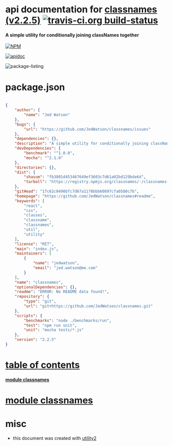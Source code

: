 # api documentation for  [classnames (v2.2.5)](https://github.com/JedWatson/classnames#readme)  [![travis-ci.org build-status](https://api.travis-ci.org/npmdoc/node-npmdoc-classnames.svg)](https://travis-ci.org/npmdoc/node-npmdoc-classnames)
#### A simple utility for conditionally joining classNames together

[![NPM](https://nodei.co/npm/classnames.png?downloads=true)](https://www.npmjs.com/package/classnames)

[![apidoc](https://npmdoc.github.io/node-npmdoc-classnames/build/screen-capture.buildNpmdoc.browser._2Fhome_2Ftravis_2Fbuild_2Fnpmdoc_2Fnode-npmdoc-classnames_2Ftmp_2Fbuild_2Fapidoc.html.png)](https://npmdoc.github.io/node-npmdoc-classnames/build..beta..travis-ci.org/apidoc.html)

![package-listing](https://npmdoc.github.io/node-npmdoc-classnames/build/screen-capture.npmPackageListing.svg)



# package.json

```json

{
    "author": {
        "name": "Jed Watson"
    },
    "bugs": {
        "url": "https://github.com/JedWatson/classnames/issues"
    },
    "dependencies": {},
    "description": "A simple utility for conditionally joining classNames together",
    "devDependencies": {
        "benchmark": "^1.0.0",
        "mocha": "^2.1.0"
    },
    "directories": {},
    "dist": {
        "shasum": "fb3801d453467649ef3603c7d61a02bd129bde6d",
        "tarball": "https://registry.npmjs.org/classnames/-/classnames-2.2.5.tgz"
    },
    "gitHead": "1fc62c0490bfc7d67a1178bbb60897cfa0580c7b",
    "homepage": "https://github.com/JedWatson/classnames#readme",
    "keywords": [
        "react",
        "css",
        "classes",
        "classname",
        "classnames",
        "util",
        "utility"
    ],
    "license": "MIT",
    "main": "index.js",
    "maintainers": [
        {
            "name": "jedwatson",
            "email": "jed.watson@me.com"
        }
    ],
    "name": "classnames",
    "optionalDependencies": {},
    "readme": "ERROR: No README data found!",
    "repository": {
        "type": "git",
        "url": "git+https://github.com/JedWatson/classnames.git"
    },
    "scripts": {
        "benchmarks": "node ./benchmarks/run",
        "test": "npm run unit",
        "unit": "mocha tests/*.js"
    },
    "version": "2.2.5"
}
```



# <a name="apidoc.tableOfContents"></a>[table of contents](#apidoc.tableOfContents)

#### [module classnames](#apidoc.module.classnames)



# <a name="apidoc.module.classnames"></a>[module classnames](#apidoc.module.classnames)



# misc
- this document was created with [utility2](https://github.com/kaizhu256/node-utility2)
